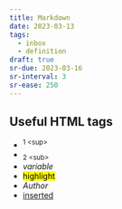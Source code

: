 ```yaml
---
title: Markdown
date: 2023-03-13
tags:
  - inbox
  - definition
draft: true
sr-due: 2023-03-16
sr-interval: 3
sr-ease: 250
---
```


## Useful HTML tags

- <sup>1 \<sup\></sup>
- <sub>2 \<sub\></sub>
- <var>variable</var>
- <mark>highlight</mark>
- <cite>Author</cite>
- <ins>inserted</ins>
